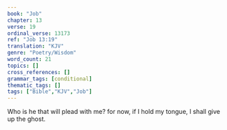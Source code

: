 ```yaml
---
book: "Job"
chapter: 13
verse: 19
ordinal_verse: 13173
ref: "Job 13:19"
translation: "KJV"
genre: "Poetry/Wisdom"
word_count: 21
topics: []
cross_references: []
grammar_tags: [conditional]
thematic_tags: []
tags: ["Bible","KJV","Job"]
---
```

Who is he that will plead with me? for now, if I hold my tongue, I shall give up the ghost.
